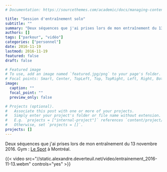 ```yaml
---
# Documentation: https://sourcethemes.com/academic/docs/managing-content/

title: "Session d'entraînement solo"
subtitle: ""
summary: "Deux séquences que j'ai prises lors de mon entraînement du 13 novembre 2016"
authors: []
tags: ["parkour", "vidéo"]
categories: ["personnel"]
date: 2016-11-19
lastmod: 2016-11-19
featured: false
draft: false

# Featured image
# To use, add an image named `featured.jpg/png` to your page's folder.
# Focal points: Smart, Center, TopLeft, Top, TopRight, Left, Right, BottomLeft, Bottom, BottomRight.
image:
  caption: ""
  focal_point: ""
  preview_only: false

# Projects (optional).
#   Associate this post with one or more of your projects.
#   Simply enter your project's folder or file name without extension.
#   E.g. `projects = ["internal-project"]` references `content/project/deep-learning/index.md`.
#   Otherwise, set `projects = []`.
projects: []
---
```


Deux séquences que j'ai prises lors de mon entraînement du 13
novembre 2016. Gym&nbsp;: [Le Spot](http://www.thespotmontreal.com/) à
Montréal.

{{< video src="//static.alexandre.deverteuil.net/video/entrainement_2016-11-13.webm" controls="yes" >}}
